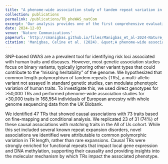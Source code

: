 ```yaml
---
title: "A phenome-wide association study of tandem repeat variation in 168,554 individuals from the UK Biobank"
collection: publications
permalink: /publications/TR_pheWAS_natCom
excerpt: 'Our analysis provides one of the first comprehensive evaluations of the impact of TR variation on human traits, highlighting TRs as a key candidate for the missing heritability problem and a crucial variant to consider in future genetic studies. '
date: 2024-12-03
venue: 'Nature Communications'
paperurl: 'http://cmanigbas.github.io/files/Manigbas_et_al-2024-Nature_Communications.pdf'
citation: 'Manigbas, Celine et al. (2024). &quot;A phenome-wide association study of tandem repeat variation in 168,554 individuals from the UK Biobank.&quot; <i>Nature Communications</i>. PMID: 39627187. 1(1).'
---
```



SNP-based GWAS are a prevalent tool for identifying risk loci associated with human traits and diseases. However, most genetic association studies focus on binary variants, typically ignoring other variant types that could contribute to the “missing heritability” of the genome. We hypothesized that common length polymorphism of tandem repeats (TRs), a multi-allelic variant not assayed in standard genetic studies, can modulate phenotypic variation of human traits. To investigate this, we used direct genotypes for >50,000 TRs and performed phenome-wide association studies for >30,000 traits in 168,554 individuals of European ancestry with whole genome sequencing data from the UK Biobank.  

We identified 47 TRs that showed causal associations with 73 traits based on fine-mapping and conditional analysis. We replicated 23 of 31 (74%) of these causal associations with matching traits in the All of Us cohort. While this set included several known repeat expansion disorders, novel associations we identified were attributable to common polymorphic variation in TR length, rather than rare expansions. Causal TRs were strongly enriched for functional repeats that impact local gene expression and DNA methylation, supporting their causality and providing insights into the molecular mechanism by which TRs impact the associated phenotype. 
